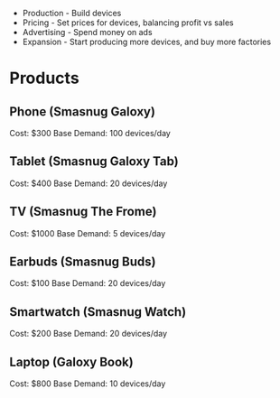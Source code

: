 - Production - Build devices
- Pricing - Set prices for devices, balancing profit vs sales
- Advertising - Spend money on ads
- Expansion - Start producing more devices, and buy more factories

# Products
## Phone (Smasnug Galoxy)
Cost: $300
Base Demand: 100 devices/day
## Tablet (Smasnug Galoxy Tab)
Cost: $400
Base Demand: 20 devices/day
## TV (Smasnug The Frome)
Cost: $1000
Base Demand: 5 devices/day
## Earbuds (Smasnug Buds)
Cost: $100
Base Demand: 20 devices/day
## Smartwatch (Smasnug Watch)
Cost: $200
Base Demand: 20 devices/day
## Laptop (Galoxy Book)
Cost: $800
Base Demand: 10 devices/day
